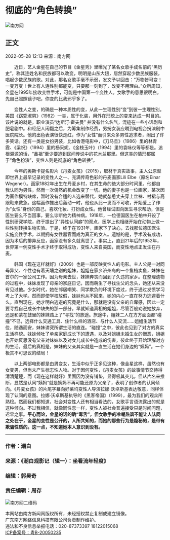 # 彻底的“角色转换”

![南方网](//nfcms-mainsiteoss.southcn.com/nfw/__tpl_asset/1dc4fe9695.png)

## 正文

2022-05-28 12:13 来源：南方网

　　近日，艺人金星在自己的节目《金星秀》里曝光了某名女歌手成名前的“黑历史”，称其连姓名和民族都可以改变，明明是山东大妞，居然穿起少数民族服装，唱起少数民族的歌。对此，那名女歌手毫不示弱，发文予以回击：“万物皆可变！一变万变！世上有人连性别都能变，只要那一刻到了，改变不用理由。”众所周知，金星在1995年接收变性手术，可能是中国第一个变性人。女歌手的意思很明白，先自己照照镜子吧，你变的比我邪乎多了。

　　变性人之变，的确是一种本质性的变，从此一生理性别“变”到彼一生理性别。美国《窈窕淑男》（1982）一类，属于化装，用外在形貌上的变来达成一时目的。该片说的就是，职业演员“达斯汀·霍夫曼” 并没有什么名气，混迹在一些小话剧和肥皂剧中。和经纪人闹翻之后，为筹集制作经费，男扮女装应聘到电视台扮演剧中医院院长。他的出色表演很快走红，作为“女性”而引来众多男性追求者，闹出了许多笑话。还有一类是女扮男装，比如香港电影中，《刀马旦》（1986）里的林青霞、《梁祝》（1994）里的杨采妮、《金枝玉叶》（1994）里的袁咏仪等等都是。追根溯源的话，“鼻祖”至少要追到民间传说中的花木兰那里。但这类的情形都属于“角色扮演”，变性人则是彻底的“角色转换”。

　　今年的奥斯卡提名影片《丹麦女孩》（2015），取材于真实故事，主人公原型即世界上最早记录的变性人之一、充满传奇色彩的丹麦画家Lili Elbe（原名Einar Wegener）。画家1882年出生在丹麦乡村，在其生命的绝大部分时间里，他都自我认同为男性，然而一次偶然的机会改变了一切。他的妻子也是一位画家，某次因为画作模特缺席，暂时没有合适的人选来替代，她就怂恿丈夫穿上丝袜、衬裙与高跟鞋来救急。这幅画作推出后轰动一时，他也从此一发而不可收，开始爱上了作为“女性”身份的自己，喜欢化妆、打扮成女性。他曾经试图向医生寻求帮助，但是医生要么不当回事，要么诊断他为精神病。1918年，一位德国医生在柏林开设了性别研究学院，终于提出了“异性认同癖”的观点，医学上也相继开始在动物上做一些性别转换生物实验。于是，终于在1931年，画家下了决心，去找那位德国医生实施变性手术，以期拥有女性器官而成为真正的女人。遗憾的是，手术没有成功，因为术后的排异反应，画家没有多久就离世了。事实上，直到21年后的1952年，世界第一例变性手术才终于取得成功，变性人来自美国，而变性地点正发生在丹麦。

　　韩国《现在这样就好》（2009）也是一部反映变性人的电影。主人公是一对同母异父、个性也有着天壤之别的姐妹，姐姐在家乡济州岛的一个鱼档卖鱼，妹妹在首尔的一家公司工作。因为母亲去世，妹妹奔丧而回到了久违的家乡。在整理遗物的过程中，妹妹发现了母亲的家庭日记，因而萌生了寻找生父的念头，她还从来没有见过他。少女时代，她在邻居嘲笑、同学欺负的环境下度过，终于通过发愤学习考上了大学。然而即使学校放假，妹妹也从不回来，她的内心一直在努力逃避着什么。直到现在，她才明白逃避的究竟是什么，那就是没有父亲的自卑感，因此一定要寻找自己成长中缺失的那一部分。早就知道真相的姐姐，尽管百般劝说她放弃，还是和蒙在鼓里的妹妹踏上了“寻找”的旅途。旅途中，姐妹二人在方方面面都“碰撞”不已，选择什么交通工具、住什么样的酒店、与什么人交流……姐姐生活节俭，随遇而安，妹妹讲究所谓生活的直连。“碰撞”之中，彼此也见到了对方的真实生活样貌。妹妹倾吐了单亲家庭成长下的遭遇，以及对姐姐未婚生女的憎恶，姐姐也开始反思没有父亲对妹妹以及对女儿成长中造成的伤害，彼此终于开始理解对方的生活。最后的真相是，妹妹的父亲其实就是一直生活在她们身边的“姨妈”。一个极其不可思议的结局！

　　以上两部电影都是由男变女，生活中似乎正多见这种，像金星这样，虽然也有女变男，但尚未产生标志性人物。对于因何变性，《丹麦女孩》的故事情节交待得清清楚楚，而《现在这样就好》里面因为没有铺垫，显得极其突兀。但从片名来推断，显然是认同“姨妈”就是姨妈不再可能还原为父亲了，表明了创作者的认同倾向。《丹麦女孩》的片尾字幕向好莱坞变性人导演拉娜·沃卓斯基表达敬意，同样体现了认同的意图。拉娜·沃卓斯基执导的《黑客帝国》（1999），最为我们的观众所熟稔。然而我们都知道，社会对变性人还有相当看法的，女歌手言语流露出的就是这种倾向。不过我相信，就像同性恋一样，变性人被社会普遍接受只是时间问题，迟早之事。**平心而论，金星的话的确“毒舌”，但女歌手的冷嘲热讽不能让人认同之处在于，金星的变性是公开的，人所共知的，而她的那些行为是隐秘的，是带有欺骗性质的。这一点，不知道她本人意识到没有。**

---

### 作者：潮白  
### 来源：《潮白观影记（辑一）：坐看流年轻度》  
### 编辑：郭昊奇  
### 责任编辑：周存  

![南方网二维码](//nfcms-mainsiteoss.southcn.com/nfw/__tpl_asset/e0f9526042.png)

本网站由南方新闻网版权所有，未经授权禁止复制或建立镜像。  
广东南方网络信息科技有限公司负责制作维护。   
违法和不良信息举报电话：020-87373397 18122015068  
[ICP备案号：粤B-20050235](http://beian.miit.gov.cn/ "ICP备案号：粤B-20050235")
<!-- tcd_original_link https://culture.southcn.com/node_dc1e5bf0b1/61b91efd7b.shtml -->

